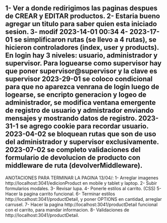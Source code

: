 1- Ver a donde redirigimos las paginas despues de CREAR y EDITAR productos.
2- Estaria bueno agregar un titulo para saber quien esta iniciado sesion.
3- modif  2023-14-01 00:34
4- 2023-17-01 se simplificaron rutas (se llevo a 4 rutas), se hicieron controladores (index, user y products). En login hay 3 niveles: usuario, administrador y supervisor. Para loguearse como supervisor hay que poner supervisor@supervisor y la clave es supervisor
2023-29-01  se coloco condicional para que no aparezca venrana de login luego de logearse, se encripto generacion y logeo de administrador, se modifica ventana emergente de registro de usuario y admistrador enviando mensajes y mostrando datos de registro.
 2023-31-1 se agrego cookie para recordar usuario.
 2023-04-02  se bloquean rutas que son de uso del administrador y supervisor exclusivamente.
 2023-07-02 se completo validaciones del formulario de devolucion de producto con middleware de ruta (devolverMiddleware).
 ------------------------------
 ANOTACIONES PARA TERMINAR LA PAGINA 13/04/:
 1- Arreglar imagenes http://localhost:3041/edicionProduct en mobile y tablet y laptop.
 2- Subir formularios modales.
 3- Revisar lupa.
 4- Ponerle estilos al carrito. (CSS)
 5- Hacer la pagina carrito funcional.
 6- Terminar estilos http://localhost:3041/productDetail, y poner OPTIONS en cantidad, arreglar carrusel.
 7- Hacer la pagina http://localhost:3041/productDetail funcional con el carrito, para mandar informacion.
 8- Validaciones de http://localhost:3041/productDetail.